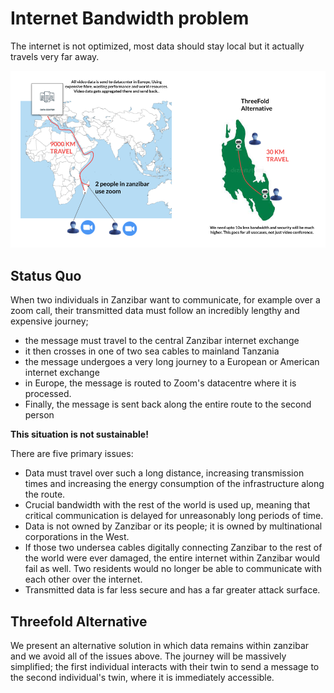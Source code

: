 # Internet Bandwidth problem

The internet is not optimized, most data should stay local but it actually travels very far away.

![alt_text](img/internet_distance.png )

## Status Quo

When two individuals in Zanzibar want to communicate, for example over a zoom call, their transmitted data must follow an incredibly lengthy and expensive journey; 
- the message must travel to the central Zanzibar internet exchange
- it then crosses in one of two sea cables to mainland Tanzania
- the message undergoes a very long journey to a European or American internet exchange
- in Europe, the message is routed to Zoom's datacentre where it is processed.
- Finally, the message is sent back along the entire route to the second person

**This situation is not sustainable!**

There are five primary issues:
- Data must travel over such a long distance, increasing transmission times and increasing the energy consumption of the infrastructure along the route.
- Crucial bandwidth with the rest of the world is used up, meaning that critical communication is delayed for unreasonably long periods of time. 
- Data is not owned by Zanzibar or its people; it is owned by multinational corporations in the West.
- If those two undersea cables digitally connecting Zanzibar to the rest of the world were ever damaged, the entire internet within Zanzibar would fail as well. Two residents would no longer be able to communicate with each other over the internet.
- Transmitted data is far less secure and has a far greater attack surface.

## Threefold Alternative

We present an alternative solution in which data remains within zanzibar and we avoid all of the issues above. The journey will be massively simplified; the first individual interacts with their twin to send a message to the second individual's twin, where it is immediately accessible.